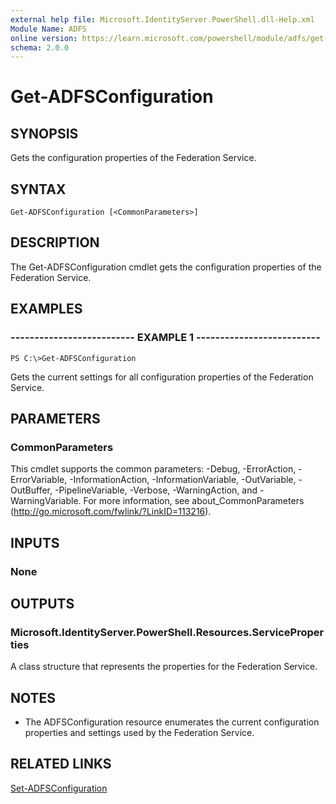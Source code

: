 ```yaml
---
external help file: Microsoft.IdentityServer.PowerShell.dll-Help.xml
Module Name: ADFS
online version: https://learn.microsoft.com/powershell/module/adfs/get-adfsconfiguration?view=windowsserver2012-ps&wt.mc_id=ps-gethelp
schema: 2.0.0
---
```


# Get-ADFSConfiguration

## SYNOPSIS
Gets the configuration properties of the Federation Service.

## SYNTAX

```
Get-ADFSConfiguration [<CommonParameters>]
```

## DESCRIPTION
The Get-ADFSConfiguration cmdlet gets the configuration properties of the Federation Service.

## EXAMPLES

### -------------------------- EXAMPLE 1 --------------------------
```
PS C:\>Get-ADFSConfiguration
```

Gets the current settings for all configuration properties of the Federation Service.

## PARAMETERS

### CommonParameters
This cmdlet supports the common parameters: -Debug, -ErrorAction, -ErrorVariable, -InformationAction, -InformationVariable, -OutVariable, -OutBuffer, -PipelineVariable, -Verbose, -WarningAction, and -WarningVariable. For more information, see about_CommonParameters (http://go.microsoft.com/fwlink/?LinkID=113216).

## INPUTS

### None

## OUTPUTS

### Microsoft.IdentityServer.PowerShell.Resources.ServiceProperties
A class structure that represents the properties for the Federation Service.

## NOTES
* The ADFSConfiguration resource enumerates the current configuration properties and settings used by the Federation Service.

## RELATED LINKS

[Set-ADFSConfiguration](./Set-ADFSConfiguration.md)

